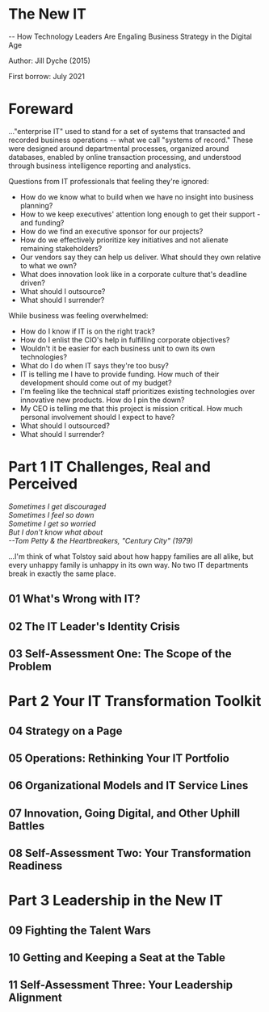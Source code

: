 # The New IT

-- How Technology Leaders Are Engaling Business Strategy in the Digital Age

Author: Jill Dyche (2015)

First borrow: July 2021

# Foreward

..."enterprise IT" used to stand for a set of systems that transacted and recorded business operations -- what we call "systems of record." These were designed around departmental processes, organized around databases, enabled by online transaction processing, and understood through business intelligence reporting and analystics.

Questions from IT professionals that feeling they're ignored:

- How do we know what to build when we have no insight into business planning?
- How to we keep executives' attention long enough to get their support - and funding?
- How do we find an executive sponsor for our projects?
- How do we effectively prioritize key initiatives and not alienate remaining stakeholders?
- Our vendors say they can help us deliver. What should they own relative to what we own?
- What does innovation look like in a corporate culture that's deadline driven?
- What should I outsource?
- What should I surrender?

While business was feeling overwhelmed:

- How do I know if IT is on the right track?
- How do I enlist the CIO's help in fulfilling corporate objectives?
- Wouldn't it be easier for each business unit to own its own technologies?
- What do I do when IT says they're too busy?
- IT is telling me I have to provide funding. How much of their development should come out of my budget?
- I'm feeling like the technical staff prioritizes existing technologies over innovative new products. How do I pin the down?
- My CEO is telling me that this project is mission critical. How much personal involvement should I expect to have?
- What should I outsourced?
- What should I surrender?

# Part 1 IT Challenges, Real and Perceived

_Sometimes I get discouraged<br>Sometimes I feel so down<br>Sometime I get so worried<br>But I don't know what about<br>--Tom Petty & the Heartbreakers, "Century City" (1979)_

...I'm think of what Tolstoy said about how happy families are all alike, but every unhappy family is unhappy in its own way. No two IT departments break in exactly the same place.



## 01 What's Wrong with IT?

## 02 The IT Leader's Identity Crisis

## 03 Self-Assessment One: The Scope of the Problem

# Part 2 Your IT Transformation Toolkit

## 04 Strategy on a Page

## 05 Operations: Rethinking Your IT Portfolio

## 06 Organizational Models and IT Service Lines

## 07 Innovation, Going Digital, and Other Uphill Battles

## 08 Self-Assessment Two: Your Transformation Readiness

# Part 3 Leadership in the New IT

## 09 Fighting the Talent Wars

## 10 Getting and Keeping a Seat at the Table

## 11 Self-Assessment Three: Your Leadership Alignment